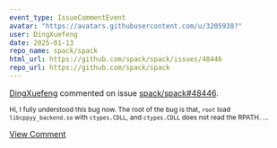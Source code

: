 ```yaml
---
event_type: IssueCommentEvent
avatar: "https://avatars.githubusercontent.com/u/3205938?"
user: DingXuefeng
date: 2025-01-13
repo_name: spack/spack
html_url: https://github.com/spack/spack/issues/48446
repo_url: https://github.com/spack/spack
---
```


<a href='https://github.com/DingXuefeng' target='_blank'>DingXuefeng</a> commented on issue <a href='https://github.com/spack/spack/issues/48446' target='_blank'>spack/spack#48446</a>.

<small>Hi, I fully understood this bug now. The root of the bug is that, `root` load `libcppyy_backend.so` with `ctypes.CDLL`, and `ctypes.CDLL` does not read the RPATH. ...</small>

<a href='https://github.com/spack/spack/issues/48446' target='_blank'>View Comment</a>